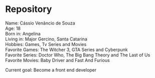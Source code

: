 # Repository

Name: Cássio Venâncio de Souza  
Age: 18   
Born in: Angelina  
Living in: Major Gercino, Santa Catarina  
Hobbies: Games, Tv Series and Movies  
Favorite Games: The Witcher 3, GTA Series and Cyberpunk  
Favorite Series: Doctor Who, The Big Bang Theory and The Last of Us  
Favorite Movies: Baby Driver and Fast And Furious  
  
Current goal: Become a front end developer  
